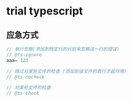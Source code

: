 # trial typescript

## 应急方式

```ts
// 单行忽略(添加到特定行的行前来忽略这一行的错误)
// @ts-ignore
aaa= 123

// 跳过对某些文件的检查 (添加到该文件的首行才起作用)
// @ts-nocheck

// 对某些文件的检查
// @ts-check
```